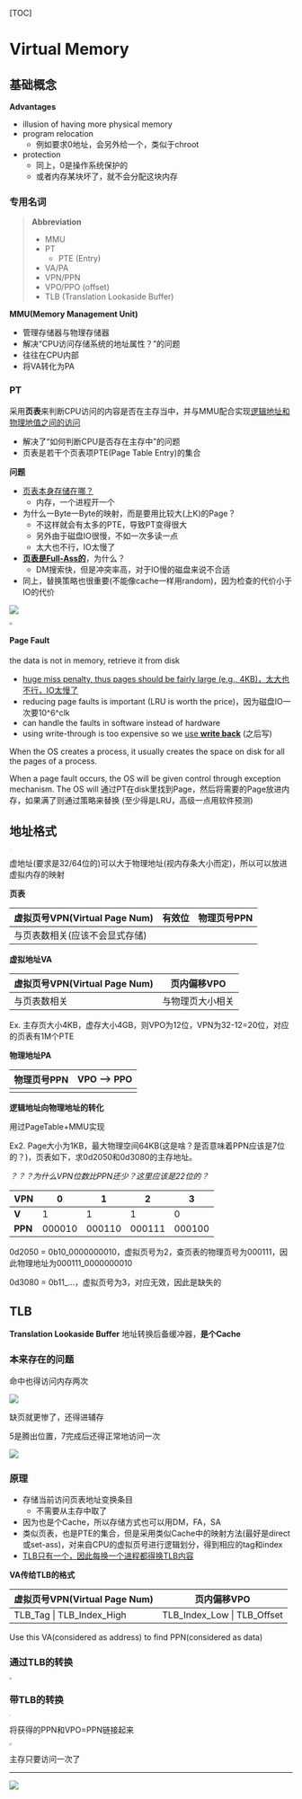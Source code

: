 [TOC]

#  Virtual Memory

## 基础概念

**Advantages**

* illusion of having more physical memory
* program relocation 
    * 例如要求0地址，会另外给一个，类似于chroot
* protection
    * 同上，0是操作系统保护的
    * 或者内存某块坏了，就不会分配这块内存

### 专用名词

> **Abbreviation**
>
> * MMU
> * PT
>     * PTE (Entry)
> * VA/PA
> * VPN/PPN
> * VPO/PPO (offset)
> * TLB (Translation Lookaside Buffer)



**MMU(Memory Management Unit)**

* 管理存储器与物理存储器
* 解决“CPU访问存储系统的地址属性？”的问题
* 往往在CPU内部
* 将VA转化为PA



### PT

采用**页表**来判断CPU访问的内容是否在主存当中，并与MMU配合实现<u>逻辑地址和物理地值之间的访问</u>

* 解决了“如何判断CPU是否存在主存中”的问题
* 页表是若干个页表项PTE(Page Table Entry)的集合



**问题**

* <u>页表本身存储在哪？</u>
    * 内存，一个进程开一个
* 为什么一Byte一Byte的映射，而是要用比较大(上K)的Page？
    * 不这样就会有太多的PTE，导致PT变得很大
    * 另外由于磁盘IO很慢，不如一次多读一点
    * 太大也不行，IO太慢了
* <u>**页表是Full-Ass的**</u>，为什么？
    * DM搜索快，但是冲突率高，对于IO慢的磁盘来说不合适
* 同上，替换策略也很重要(不能像cache一样用random)，因为检查的代价小于IO的代价

![](./assets/image-20200506163742554.png)

<img src="assets/image-20200506165719524.png" style="zoom:33%;" />



#### Page Fault

the data is not in memory, retrieve it from disk

* <u>huge miss penalty, thus pages should be fairly large (e.g., 4KB)，太大也不行，IO太慢了</u>
* reducing page faults is important (LRU is worth the price)，因为磁盘IO一次要10^6^clk
* can handle the faults in software instead of hardware
* using write-through is too expensive so we <u>use **write back**</u> (之后写)

When the OS  creates a process, it usually creates the space on disk for all the pages of a process.

When a page fault occurs, the OS will be given control through exception mechanism. The OS will 通过PT在disk里找到Page，然后将需要的Page放进内存，如果满了则通过策略来替换 (至少得是LRU，高级一点用软件预测)

## 地址格式

<img src="assets/image-20200513103712271.png" style="zoom: 10%;" />

虚地址(要求是32/64位的)可以大于物理地址(视内存条大小而定)，所以可以放进虚拟内存的映射

**页表**

| 虚拟页号VPN(Virtual Page Num)  | 有效位 | 物理页号PPN |
| ------------------------------ | ------ | ----------- |
| 与页表数相关(应该不会显式存储) |        |             |

**虚拟地址VA**

| 虚拟页号VPN(Virtual Page Num) | 页内偏移VPO      |
| ----------------------------- | ---------------- |
| 与页表数相关                  | 与物理页大小相关 |

Ex. 主存页大小4KB，虚存大小4GB，则VPO为12位，VPN为32-12=20位，对应的页表有1M个PTE

**物理地址PA**

| 物理页号PPN | VPO --> PPO |
| ----------- | ----------- |
|             |             |

**逻辑地址向物理地址的转化**

用过PageTable+MMU实现

Ex2. Page大小为1KB，最大物理空间64KB(这是啥？是否意味着PPN应该是7位的？)，页表如下，求0d2050和0d3080的主存地址。

*？？？为什么VPN位数比PPN还少？这里应该是22位的？*

| VPN     | 0      | 1      | 2      | 3      |
| ------- | ------ | ------ | ------ | ------ |
| **V**   | 1      | 1      | 1      | 0      |
| **PPN** | 000010 | 000110 | 000111 | 000100 |

0d2050 = 0b10_0000000010，虚拟页号为2，查页表的物理页号为000111，因此物理地址为000111_0000000010

0d3080 = 0b11_...，虚拟页号为3，对应无效，因此是缺失的



## TLB

**Translation Lookaside Buffer** 地址转换后备缓冲器，**是个Cache**

### 本来存在的问题

命中也得访问内存两次

![](assets/image-20200506171701266.png)

缺页就更惨了，还得进辅存

5是腾出位置，7完成后还得正常地访问一次

![](assets/image-20200506172039592.png)

### 原理

* 存储当前访问页表地址变换条目
    * 不需要从主存中取了
* 因为也是个Cache，所以存储方式也可以用DM，FA，SA
* 类似页表，也是PTE的集合，但是采用类似Cache中的映射方法(最好是direct或set-ass)，对来自CPU的虚拟页号进行逻辑划分，得到相应的tag和index
* <u>TLB只有一个，因此每换一个进程都得换TLB内容</u>

**VA传给TLB的格式**

| 虚拟页号VPN(Virtual Page Num) | 页内偏移VPO                 |
| ----------------------------- | --------------------------- |
| TLB_Tag \| TLB_Index_High     | TLB_Index_Low \| TLB_Offset |

Use this VA(considered as address) to find PPN(considered as data)

### 通过TLB的转换

<img src="assets/image-20200910093554020.png" style="zoom: 25%;" />

### 带TLB的转换

<img src="assets/image-20200506172710558.png" style="zoom:10%;" />



将获得的PPN和VPO=PPN链接起来

<img src="assets/image-20200506172856375.png" style="zoom: 25%;" />

主存只要访问一次了

---

![](assets/image-20200513112829902.png)


